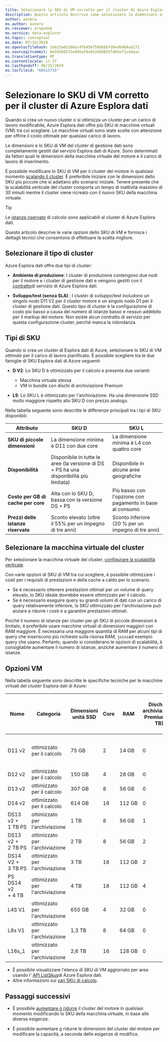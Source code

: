 ```yaml
---
title: Selezionare lo SKU di VM corretto per il cluster di Azure Esplora dati
description: Questo articolo descrive come selezionare le dimensioni ottimali dello SKU per il cluster Azure Esplora dati.
author: avnera
ms.author: avnera
ms.reviewer: orspodek
ms.service: data-explorer
ms.topic: conceptual
ms.date: 07/14/2019
ms.openlocfilehash: 2eb23a65196ac4f6456f50dbbbfd9e4b484ad171
ms.sourcegitcommit: 0e59368513a495af0a93a5b8855fd65ef1c44aac
ms.translationtype: MT
ms.contentlocale: it-IT
ms.lasthandoff: 08/15/2019
ms.locfileid: "69515735"
---
```

# <a name="select-the-correct-vm-sku-for-your-azure-data-explorer-cluster"></a>Selezionare lo SKU di VM corretto per il cluster di Azure Esplora dati 

Quando si crea un nuovo cluster o si ottimizza un cluster per un carico di lavoro modificabile, Azure Esplora dati offre più SKU di macchine virtuali (VM) tra cui scegliere. Le macchine virtuali sono state scelte con attenzione per offrire il costo ottimale per qualsiasi carico di lavoro. 

Le dimensioni e lo SKU di VM del cluster di gestione dati sono completamente gestiti dal servizio Esplora dati di Azure. Sono determinati da fattori quali le dimensioni della macchina virtuale del motore e il carico di lavoro di inserimento. 

È possibile modificare lo SKU di VM per il cluster del motore in qualsiasi momento [scalando il cluster](manage-cluster-vertical-scaling.md). È preferibile iniziare con le dimensioni dello SKU più piccole che si adattano allo scenario iniziale. Tenere presente che la scalabilità verticale del cluster comporta un tempo di inattività massimo di 30 minuti mentre il cluster viene ricreato con il nuovo SKU della macchina virtuale.

> [!TIP]
> Le [istanze riservate](https://docs.microsoft.com/azure/virtual-machines/windows/prepay-reserved-vm-instances) di calcolo sono applicabili al cluster di Azure Esplora dati.  

Questo articolo descrive le varie opzioni dello SKU di VM e fornisce i dettagli tecnici che consentono di effettuare la scelta migliore.

## <a name="select-a-cluster-type"></a>Selezionare il tipo di cluster

Azure Esplora dati offre due tipi di cluster:

* **Ambiente di produzione**: I cluster di produzione contengono due nodi per il motore e i cluster di gestione dati e vengono gestiti con il [contratto](https://azure.microsoft.com/support/legal/sla/data-explorer/v1_0/)di servizio di Azure Esplora dati.

* **Sviluppo/test (senza SLA)** : I cluster di sviluppo/test includono un singolo nodo D11 V2 per il cluster motore e un singolo nodo D1 per il cluster di gestione dati. Questo tipo di cluster è la configurazione di costo più basso a causa del numero di istanze basso e nessun addebito per il markup del motore. Non esiste alcun contratto di servizio per questa configurazione cluster, perché manca la ridondanza.

## <a name="sku-types"></a>Tipi di SKU

Quando si crea un cluster di Esplora dati di Azure, selezionare lo SKU di VM *ottimale* per il carico di lavoro pianificato. È possibile scegliere tra le due famiglie di SKU Esplora dati di Azure seguenti:

* **D V2**: Lo SKU D è ottimizzato per il calcolo e presenta due varianti:
    * Macchina virtuale stessa
    * VM in bundle con dischi di archiviazione Premium

* **LS**: Lo SKU L è ottimizzato per l'archiviazione. Ha una dimensione SSD molto maggiore rispetto allo SKU D con prezzo analogo.

Nella tabella seguente sono descritte le differenze principali tra i tipi di SKU disponibili:
 
| Attributo | SKU D | SKU L |
|---|---|---
|**SKU di piccole dimensioni**|La dimensione minima è D11 con due core|La dimensione minima è L4 con quattro core |
|**Disponibilità**|Disponibile in tutte le aree (la versione di DS + PS ha una disponibilità più limitata)|Disponibile in alcune aree geografiche |
|**Costo per&nbsp;GB di cache per core**|Alta con lo SKU D, bassa con la versione DS + PS|Più basso con l'opzione con pagamento in base al consumo |
|**Prezzi delle istanze riservate**|Sconto elevato (oltre il&nbsp;55% per un impegno di tre anni)|Sconto inferiore (20&nbsp;% per un impegno di tre anni) |  

## <a name="select-your-cluster-vm"></a>Selezionare la macchina virtuale del cluster 

Per selezionare la macchina virtuale del cluster, [configurare la scalabilità verticale](manage-cluster-vertical-scaling.md#configure-vertical-scaling). 

Con varie opzioni di SKU di VM tra cui scegliere, è possibile ottimizzare i costi per i requisiti di prestazioni e della cache a caldo per lo scenario. 
* Se è necessario ottenere prestazioni ottimali per un volume di query elevato, lo SKU ideale dovrebbe essere ottimizzato per il calcolo. 
* Se è necessario eseguire query su grandi volumi di dati con un carico di query relativamente inferiore, lo SKU ottimizzato per l'archiviazione può aiutare a ridurre i costi e a garantire prestazioni ottimali.

Poiché il numero di istanze per cluster per gli SKU di piccole dimensioni è limitato, è preferibile usare macchine virtuali di dimensioni maggiori con RAM maggiore. È necessaria una maggiore quantità di RAM per alcuni tipi di query che inseriscono più richieste sulla risorsa RAM, `joins`ad esempio query che usano. Pertanto, quando si considerano le opzioni di scalabilità, è consigliabile aumentare il numero di istanze, anziché aumentare il numero di istanze.

## <a name="vm-options"></a>Opzioni VM

Nella tabella seguente sono descritte le specifiche tecniche per le macchine virtuali del cluster Esplora dati di Azure:

|**Nome**| **Categoria** | **Dimensioni unità SSD** | **Core** | **RAM** | **Dischi di archiviazione Premium (&nbsp;1 TB)**| **Numero minimo di istanze per cluster** | **Numero massimo di istanze per cluster**
|---|---|---|---|---|---|---|---
|D11 v2| ottimizzato per il calcolo | 75&nbsp;GB    | 2 | 14&nbsp;GB | 0 | 1 | 8 (ad eccezione dello SKU sviluppo/test, che è 1)
|D12 v2| ottimizzato per il calcolo | 150&nbsp;GB   | 4 | 28&nbsp;GB | 0 | 2 | 16
|D13 v2| ottimizzato per il calcolo | 307&nbsp;GB   | 8 | 56&nbsp;GB | 0 | 2 | 1\.000
|D14 v2| ottimizzato per il calcolo | 614&nbsp;GB   | 16| 112&nbsp;GB | 0 | 2 | 1\.000
|DS13 v2 + 1&nbsp;TB&nbsp;PS| ottimizzato per l'archiviazione | 1&nbsp;TB | 8 | 56&nbsp;GB | 1 | 2 | 1\.000
|DS13 v2 + 2&nbsp;TB&nbsp;PS| ottimizzato per l'archiviazione | 2&nbsp;TB | 8 | 56&nbsp;GB | 2 | 2 | 1\.000
|DS14 V2 + 3&nbsp;TB&nbsp;PS| ottimizzato per l'archiviazione | 3&nbsp;TB | 16 | 112&nbsp;GB | 2 | 2 | 1\.000
|PS DS14 v2 +&nbsp;4&nbsp;TB| ottimizzato per l'archiviazione | 4&nbsp;TB | 16 | 112&nbsp;GB | 4 | 2 | 1\.000
|L4S V1| ottimizzato per l'archiviazione | 650&nbsp;GB | 4 | 32&nbsp;GB | 0 | 2 | 16
|L8s V1| ottimizzato per l'archiviazione | 1,3&nbsp;TB | 8 | 64&nbsp;GB | 0 | 2 | 1\.000
|L16s_1| ottimizzato per l'archiviazione | 2,6&nbsp;TB | 16| 128&nbsp;GB | 0 | 2 | 1\.000

* È possibile visualizzare l'elenco di SKU di VM aggiornato per area usando l' [API ListSkus](/dotnet/api/microsoft.azure.management.kusto.clustersoperationsextensions.listskus?view=azure-dotnet)di Azure Esplora dati. 
* Altre informazioni sui [vari SKU di calcolo](/azure/virtual-machines/windows/sizes-compute). 

## <a name="next-steps"></a>Passaggi successivi

* È possibile [aumentare o ridurre](manage-cluster-vertical-scaling.md) il cluster del motore in qualsiasi momento modificando lo SKU della macchina virtuale, in base alle diverse esigenze. 

* È possibile aumentare [o](manage-cluster-horizontal-scaling.md) ridurre le dimensioni del cluster del motore per modificare la capacità, a seconda delle esigenze di modifica.

